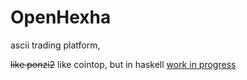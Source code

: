 # OpenHexha
ascii trading platform, 

~~like ponzi2~~ like cointop, but in haskell
[work in progress](https://youtu.be/tfzSE2VuUMo)

